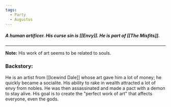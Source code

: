 ```yaml
---
tags:
  - Party
  - Augustus
---
```

##### A human artificer.  His curse sin is [[Envy]]. He is part of [[The Misfits]].
---

**Note:**
His work of art seems to be related to souls.

### Backstory:
He is an artist from [[Icewind Dale]] whose art gave him a lot of money; he quickly became a socialite. His ability to rake in wealth attracted a lot of envy from nobles. He was then assassinated and made a pact with a demon to stay alive. His goal is to create the "perfect work of art" that affects everyone, even the gods.